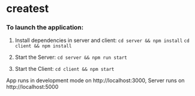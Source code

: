 # createst

### To launch the application:

1. Install dependencies in server and client:
`cd server && npm install`
`cd client && npm install`

2. Start the Server:
`cd server && npm run start`

3. Start the Client:
`cd client && npm start`

App runs in development mode on http://localhost:3000, Server runs on http://localhost:5000
